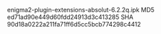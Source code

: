 enigma2-plugin-extensions-absolut-6.2.2q.ipk
MD5 ed71ad90e449d60fdd24913d3c413285
SHA 90d18a0222a211fa71ff6d5cc5bcb774298c4412

